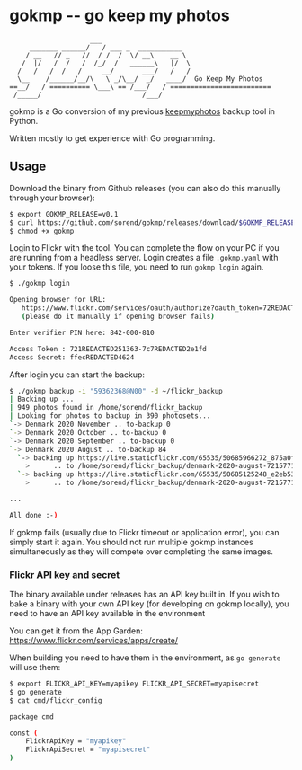 
# gokmp -- go keep my photos

```text
                    ___
     _______ ______/   / ___ _  ___________
    / __   // _   //  / /  /  \/ __\    __ \
   /  |/   /  /   /  /_/  /   ______\   |/  \
  /   /   /  /   /     __/       ___/   /   /
  \__    /______/__/\   \ _/\__/  _/   ____/  Go Keep My Photos
==__/   / ========== \___\ == /___/   / =========================
 /_____/                         /___/
```

gokmp is a Go conversion of my previous [keepmyphotos](https://github.com/sorend/keepmyphotos) backup tool in Python.

Written mostly to get experience with Go programming.

## Usage

Download the binary from Github releases (you can also do this manually through your browser):

```bash
$ export GOKMP_RELEASE=v0.1
$ curl https://github.com/sorend/gokmp/releases/download/$GOKMP_RELEASE/gokmp-linux-$GOKMP_RELEASE -o gokmp
$ chmod +x gokmp
```

Login to Flickr with the tool. You can complete the flow on your PC if you are running from a headless server.
Login creates a file `.gokmp.yaml` with your tokens. If you loose this file, you need to run `gokmp login` again.

```bash
$ ./gokmp login

Opening browser for URL:
   https://www.flickr.com/services/oauth/authorize?oauth_token=72REDACTED0684227-74d9REDACTEDff66&perms=read
   (please do it manually if opening browser fails)

Enter verifier PIN here: 842-000-810

Access Token : 721REDACTED251363-7c7REDACTED2e1fd
Access Secret: ffecREDACTED4624
```

After login you can start the backup:

```bash
$ ./gokmp backup -i "59362368@N00" -d ~/flickr_backup
| Backing up ...
| 949 photos found in /home/sorend/flickr_backup
| Looking for photos to backup in 390 photosets...
`-> Denmark 2020 November .. to-backup 0
`-> Denmark 2020 October .. to-backup 0
`-> Denmark 2020 September .. to-backup 0
`-> Denmark 2020 August .. to-backup 84
  `-> backing up https://live.staticflickr.com/65535/50685966272_875a0fe159_o.jpg ..
    >      .. to /home/sorend/flickr_backup/denmark-2020-august-72157717179156612/2020-08-14-2020-08-14-21-00-09-50685966272.jpg ..
  `-> backing up https://live.staticflickr.com/65535/50685125248_e2eb53e037_o.jpg ..
    >      .. to /home/sorend/flickr_backup/denmark-2020-august-72157717179156612/2020-08-14-2020-08-14-21-00-05-50685125248.jpg ..

...

All done :-)
```

If gokmp fails (usually due to Flickr timeout or application error), you can simply start it again.
You should not run multiple gokmp instances simultaneously as they will compete over completing the
same images.

### Flickr API key and secret

The binary available under releases has an API key built in. If you wish to bake
a binary with your own API key (for developing on gokmp locally), you need to
have an API key available in the environment

You can get it from the App Garden: https://www.flickr.com/services/apps/create/

When building you need to have them in the environment, as `go generate` will use them:

```bash
$ export FLICKR_API_KEY=myapikey FLICKR_API_SECRET=myapisecret
$ go generate
$ cat cmd/flickr_config

package cmd

const (
    FlickrApiKey = "myapikey"
    FlickrApiSecret = "myapisecret"
)
```

